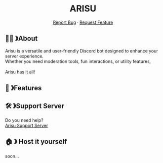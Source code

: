 <h1 align="center"> ARISU </h1>
  <p align="center">
    <a href="https://github.com/rinoapouz/arisu/issues">Report Bug</a>
    ·
    <a href="https://github.com/rinoapouz/arisu/issues">Request Feature</a>
  </p>
</p>

## 👋🏼 》About
Arisu is a versatile and user-friendly Discord bot designed to enhance your server experience. <br>
Whether you need moderation tools, fun interactions, or utility features, 
<br>
<br>
Arisu has it all!


## 💎 》Features


## 🛠️ 》Support Server

Do you need help? <br>
[Arisu Support Server](https://discord.gg/XgMhS9tADv)

## 🏠 》 Host it yourself

soon...
